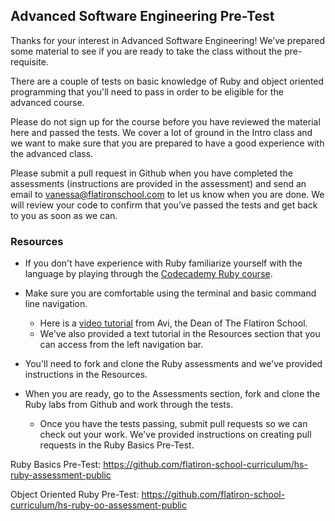 ## Advanced Software Engineering Pre-Test

Thanks for your interest in Advanced Software Engineering! We’ve prepared some material to see if you are ready to take the class without the pre-requisite. 

There are a couple of tests on basic knowledge of Ruby and object oriented programming that you'll need to pass in order to be eligible for the advanced course.

Please do not sign up for the course before you have reviewed the material here and passed the tests. We cover a lot of ground in the Intro class and we want to make sure that you are prepared to have a good experience with the advanced class.

Please submit a pull request in Github when you have completed the assessments (instructions are provided in the assessment) and send an email to vanessa@flatironschool.com to let us know when you are done. We will review your code to confirm that you’ve passed the tests and get back to you as soon as we can. 

### Resources

+ If you don't have experience with Ruby familiarize yourself with the language by playing through the [Codecademy Ruby course](http://www.codecademy.com/en/tracks/ruby).

+ Make sure you are comfortable using the terminal and basic command line navigation. 
  * Here is a [video tutorial](http://flatiron-videos.s3.amazonaws.com/ironboard/command-line-basics.mp4) from Avi, the Dean of The Flatiron School. 
  * We've also provided a text tutorial in the Resources section that you can access from the left navigation bar. 

+ You'll need to fork and clone the Ruby assessments and we've provided instructions in the Resources.

+ When you are ready, go to the Assessments section, fork and clone the Ruby labs from Github and work through the tests. 
  * Once you have the tests passing, submit pull requests so we can check out your work. We've provided instructions on creating pull requests in the Ruby Basics Pre-Test.

Ruby Basics Pre-Test: https://github.com/flatiron-school-curriculum/hs-ruby-assessment-public

Object Oriented Ruby Pre-Test: https://github.com/flatiron-school-curriculum/hs-ruby-oo-assessment-public 
